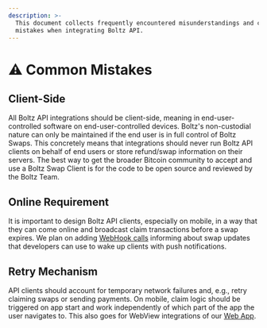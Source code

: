 ```yaml
---
description: >-
  This document collects frequently encountered misunderstandings and common
  mistakes when integrating Boltz API.
---
```


# ⚠️ Common Mistakes

## Client-Side

All Boltz API integrations should be client-side, meaning in end-user-controlled software on end-user-controlled devices. Boltz's non-custodial nature can only be maintained if the end user is in full control of Boltz Swaps. This concretely means that integrations should never run Boltz API clients on behalf of end users or store refund/swap information on their servers. The best way to get the broader Bitcoin community to accept and use a Boltz Swap Client is for the code to be open source and reviewed by the Boltz Team.

## Online Requirement

It is important to design Boltz API clients, especially on mobile, in a way that they can come online and broadcast claim transactions before a swap expires. We plan on adding [WebHook calls](https://github.com/BoltzExchange/boltz-backend/issues/605) informing about swap updates that developers can use to wake up clients with push notifications.

## Retry Mechanism

API clients should account for temporary network failures and, e.g., retry claiming swaps or sending payments. On mobile, claim logic should be triggered on app start and work independently of which part of the app the user navigates to. This also goes for WebView integrations of our [Web App](https://github.com/BoltzExchange/boltz-web-app).
